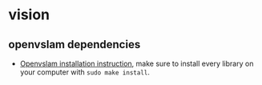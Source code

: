 # vision

## openvslam dependencies

* [Openvslam installation instruction](https://openvslam-community.readthedocs.io/en/latest/installation.html), make sure to install every library on your computer with `sudo make install`.
